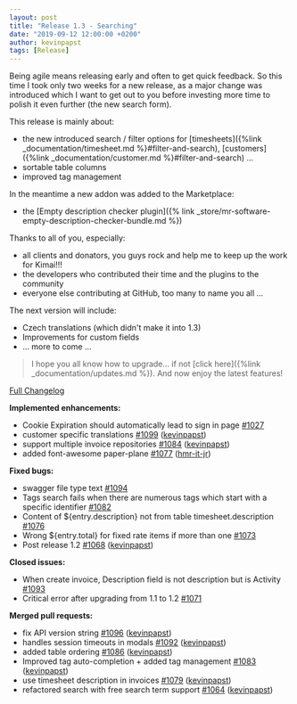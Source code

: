 ```yaml
---
layout: post
title: "Release 1.3 - Searching"
date: "2019-09-12 12:00:00 +0200"
author: kevinpapst
tags: [Release]
---
```


Being agile means releasing early and often to get quick feedback. So this time I took only two weeks for a new release, 
as a major change was introduced which I want to get out to you before investing more time to polish it even further (the new search form).  

This release is mainly about:
- the new introduced search / filter options for [timesheets]({%link _documentation/timesheet.md %}#filter-and-search), [customers]({%link _documentation/customer.md %}#filter-and-search) ...
- sortable table columns
- improved tag management

In the meantime a new addon was added to the Marketplace:
- the [Empty description checker plugin]({% link _store/mr-software-empty-description-checker-bundle.md %})

Thanks to all of you, especially:
- all clients and donators, you guys rock and help me to keep up the work for Kimai!!!
- the developers who contributed their time and the plugins to the community
- everyone else contributing at GitHub, too many to name you all ...

The next version will include:
- Czech translations (which didn't make it into 1.3)
- Improvements for custom fields
- ... more to come ...

> I hope you all know how to upgrade... if not [click here]({%link _documentation/updates.md %}). And now enjoy the latest features!

[Full Changelog](https://github.com/kevinpapst/kimai2/compare/1.2...1.3)

**Implemented enhancements:**

- Cookie Expiration should automatically lead to sign in page [\#1027](https://github.com/kevinpapst/kimai2/issues/1027)
- customer specific translations [\#1099](https://github.com/kevinpapst/kimai2/pull/1099) ([kevinpapst](https://github.com/kevinpapst))
- support multiple invoice repositories [\#1084](https://github.com/kevinpapst/kimai2/pull/1084) ([kevinpapst](https://github.com/kevinpapst))
- added font-awesome paper-plane [\#1077](https://github.com/kevinpapst/kimai2/pull/1077) ([hmr-it-jr](https://github.com/hmr-it-jr))

**Fixed bugs:**

- swagger file type text [\#1094](https://github.com/kevinpapst/kimai2/issues/1094)
- Tags search fails when there are numerous tags which start with a specific identifier [\#1082](https://github.com/kevinpapst/kimai2/issues/1082)
- Content of ${entry.description} not from table timesheet.description [\#1076](https://github.com/kevinpapst/kimai2/issues/1076)
- Wrong ${entry.total} for fixed rate items if more than one [\#1073](https://github.com/kevinpapst/kimai2/issues/1073)
- Post release 1.2 [\#1068](https://github.com/kevinpapst/kimai2/pull/1068) ([kevinpapst](https://github.com/kevinpapst))

**Closed issues:**

- When create invoice, Description field is not description but is Activity [\#1093](https://github.com/kevinpapst/kimai2/issues/1093)
- Critical error after upgrading from 1.1 to 1.2 [\#1071](https://github.com/kevinpapst/kimai2/issues/1071)

**Merged pull requests:**

- fix API version string [\#1096](https://github.com/kevinpapst/kimai2/pull/1096) ([kevinpapst](https://github.com/kevinpapst))
- handles session timeouts in modals [\#1092](https://github.com/kevinpapst/kimai2/pull/1092) ([kevinpapst](https://github.com/kevinpapst))
- added table ordering [\#1086](https://github.com/kevinpapst/kimai2/pull/1086) ([kevinpapst](https://github.com/kevinpapst))
- Improved tag auto-completion + added tag management  [\#1083](https://github.com/kevinpapst/kimai2/pull/1083) ([kevinpapst](https://github.com/kevinpapst))
- use timesheet description in invoices [\#1079](https://github.com/kevinpapst/kimai2/pull/1079) ([kevinpapst](https://github.com/kevinpapst))
- refactored search with free search term support [\#1064](https://github.com/kevinpapst/kimai2/pull/1064) ([kevinpapst](https://github.com/kevinpapst))
